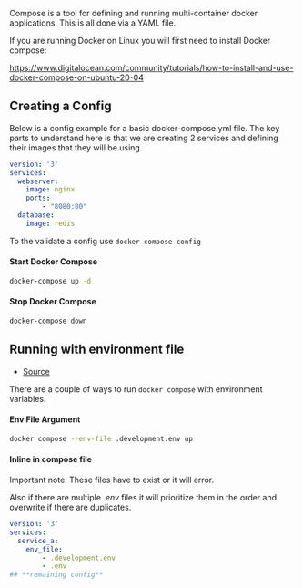 Compose is a tool for defining and running multi-container docker applications.
This is all done via a YAML file.

If you are running Docker on Linux you will first need to install Docker compose:

https://www.digitalocean.com/community/tutorials/how-to-install-and-use-docker-compose-on-ubuntu-20-04

## Creating a Config

Below is a config example for a basic docker-compose.yml file. The key parts to understand here is that we are creating 2 services and defining their images that they will be using.

```yaml
version: '3'
services:
  webserver:
    image: nginx
    ports: 
	    - "8080:80"
  database:
    image: redis
```

To the validate a config use `docker-compose config`

#### Start Docker Compose

```sh
docker-compose up -d
```

#### Stop Docker Compose

```sh
docker-compose down
```

## Running with environment file

- [Source](https://docs.docker.com/compose/environment-variables/set-environment-variables/)

There are a couple of ways to run `docker compose` with environment variables. 
#### Env File Argument

```sh
docker compose --env-file .development.env up
```

#### Inline in compose file
Important note. These files have to exist or it will error. 

Also if there are multiple *.env* files it will prioritize them in the order and overwrite if there are duplicates. 

```yaml
version: '3'
services:
  service_a:
    env_file:
        - .development.env
        - .env
## **remaining config**
```
